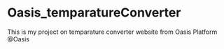 # Oasis_temparatureConverter
This is my project on temparature converter website from Oasis Platform @Oasis
